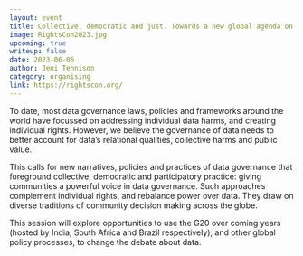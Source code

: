 ```yaml
---
layout: event
title: Collective, democratic and just. Towards a new global agenda on data governance policy and practice
image: RightsCon2023.jpg
upcoming: true
writeup: false
date: 2023-06-06
author: Jeni Tennison
category: organising
link: https://rightscon.org/
---
```


To date, most data governance laws, policies and frameworks around the world have focussed on addressing individual data harms, and creating individual rights. However, we believe the governance of data needs to better account for data’s relational qualities, collective harms and public value.

<!--more-->

This calls for new narratives, policies and practices of data governance that foreground collective, democratic and participatory practice: giving communities a powerful voice in data governance. Such approaches complement individual rights, and rebalance power over data. They draw on diverse traditions of community decision making across the globe.

This session will explore opportunities to use the G20 over coming years (hosted by India, South Africa and Brazil respectively), and other global policy processes, to change the debate about data.




